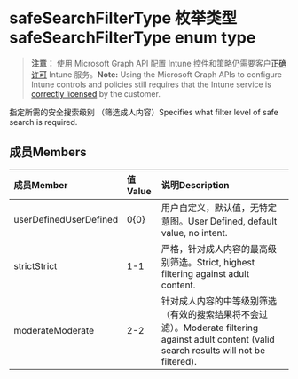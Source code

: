 # <a name="safesearchfiltertype-enum-type"></a><span data-ttu-id="a8895-101">safeSearchFilterType 枚举类型</span><span class="sxs-lookup"><span data-stu-id="a8895-101">safeSearchFilterType enum type</span></span>

> <span data-ttu-id="a8895-102">**注意：** 使用 Microsoft Graph API 配置 Intune 控件和策略仍需要客户[正确许可](https://go.microsoft.com/fwlink/?linkid=839381) Intune 服务。</span><span class="sxs-lookup"><span data-stu-id="a8895-102">**Note:** Using the Microsoft Graph APIs to configure Intune controls and policies still requires that the Intune service is [correctly licensed](https://go.microsoft.com/fwlink/?linkid=839381) by the customer.</span></span>

<span data-ttu-id="a8895-103">指定所需的安全搜索级别 （筛选成人内容）</span><span class="sxs-lookup"><span data-stu-id="a8895-103">Specifies what filter level of safe search is required.</span></span>
## <a name="members"></a><span data-ttu-id="a8895-104">成员</span><span class="sxs-lookup"><span data-stu-id="a8895-104">Members</span></span>
|<span data-ttu-id="a8895-105">成员</span><span class="sxs-lookup"><span data-stu-id="a8895-105">Member</span></span>|<span data-ttu-id="a8895-106">值</span><span class="sxs-lookup"><span data-stu-id="a8895-106">Value</span></span>|<span data-ttu-id="a8895-107">说明</span><span class="sxs-lookup"><span data-stu-id="a8895-107">Description</span></span>|
|:---|:---|:---|
|<span data-ttu-id="a8895-108">userDefined</span><span class="sxs-lookup"><span data-stu-id="a8895-108">UserDefined</span></span>|<span data-ttu-id="a8895-109">0</span><span class="sxs-lookup"><span data-stu-id="a8895-109">{0}</span></span>|<span data-ttu-id="a8895-110">用户自定义，默认值，无特定意图。</span><span class="sxs-lookup"><span data-stu-id="a8895-110">User Defined, default value, no intent.</span></span>|
|<span data-ttu-id="a8895-111">strict</span><span class="sxs-lookup"><span data-stu-id="a8895-111">Strict</span></span>|<span data-ttu-id="a8895-112">1</span><span class="sxs-lookup"><span data-stu-id="a8895-112">-1</span></span>|<span data-ttu-id="a8895-113">严格，针对成人内容的最高级别筛选。</span><span class="sxs-lookup"><span data-stu-id="a8895-113">Strict, highest filtering against adult content.</span></span>|
|<span data-ttu-id="a8895-114">moderate</span><span class="sxs-lookup"><span data-stu-id="a8895-114">Moderate</span></span>|<span data-ttu-id="a8895-115">2</span><span class="sxs-lookup"><span data-stu-id="a8895-115">-2</span></span>|<span data-ttu-id="a8895-116">针对成人内容的中等级别筛选 （有效的搜索结果将不会过滤）。</span><span class="sxs-lookup"><span data-stu-id="a8895-116">Moderate filtering against adult content (valid search results will not be filtered).</span></span>|








